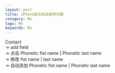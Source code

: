 ```yaml
---  
layout: post  
title: iPhone英文系统排序问题
category: Me  
tags: Me  
keywords: Me  
---  
```


Contact  
-> add field  
-> 点击 Phonetic fist name | Phonetic last name  
-> 修改 fist name | last name  
-> 自动添加 Phonetic fist name | Phonetic last name  

